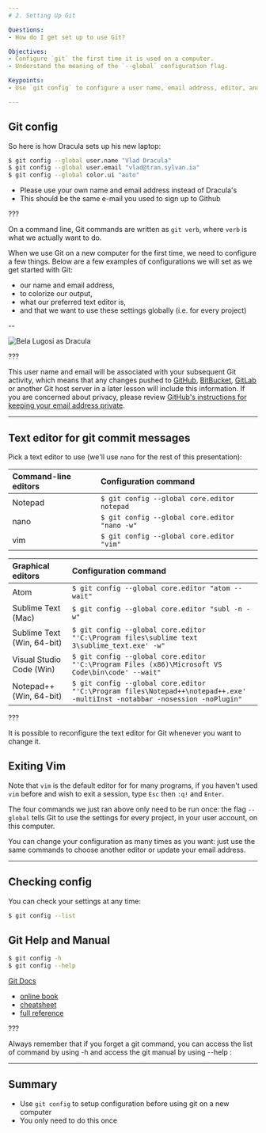 ```yaml
---
# 2. Setting Up Git

Questions:
- How do I get set up to use Git?

Objectives:
- Configure `git` the first time it is used on a computer.
- Understand the meaning of the `--global` configuration flag.

Keypoints:
- Use `git config` to configure a user name, email address, editor, and other preferences once per machine.

---
```


## Git config

So here is how Dracula sets up his new laptop:

```bash
$ git config --global user.name "Vlad Dracula"
$ git config --global user.email "vlad@tran.sylvan.ia"
$ git config --global color.ui "auto"
```

* Please use your own name and email address instead of Dracula's
* This should be the same e-mail you used to sign up to Github

???

On a command line, Git commands are written as `git verb`,
where `verb` is what we actually want to do.

When we use Git on a new computer for the first time,
we need to configure a few things. Below are a few examples
of configurations we will set as we get started with Git:

*   our name and email address,
*   to colorize our output,
*   what our preferred text editor is,
*   and that we want to use these settings globally (i.e. for every project)

--

![Bela Lugosi as Dracula](../fig/dracula.jpg)

???

This user name and email will be associated with your subsequent Git activity,
which means that any changes pushed to
[GitHub](http://github.com/),
[BitBucket](http://bitbucket.org/),
[GitLab](http://gitlab.com/) or
another Git host server
in a later lesson will include this information.
If you are concerned about privacy, please review [GitHub's instructions for keeping your email address private][git-privacy].

---

## Text editor for git commit messages

Pick a text editor to use (we'll use `nano` for the rest of this presentation):

| Command-line editors | Configuration command                          |
|:-------------------|:-------------------------------------------------|
| Notepad            | `$ git config --global core.editor notepad`
| nano               | `$ git config --global core.editor "nano -w"`    |
| vim                | `$ git config --global core.editor "vim"`        |

| Graphical editors  | Configuration command                            |
|:-------------------|:-------------------------------------------------|
| Atom               | `$ git config --global core.editor "atom --wait"`|
| Sublime Text (Mac) | `$ git config --global core.editor "subl -n -w"` |
| Sublime Text (Win, 64-bit) | `$ git config --global core.editor "'C:\Program files\sublime text 3\sublime_text.exe' -w"` |
| Visual Studio Code (Win)   | `$ git config --global core.editor "'C:\Program Files (x86)\Microsoft VS Code\bin\code' --wait"` |
| Notepad++ (Win, 64-bit)    | `$ git config --global core.editor "'C:\Program files\Notepad++\notepad++.exe' -multiInst -notabbar -nosession -noPlugin"`|


???

It is possible to reconfigure the text editor for Git whenever you want to change it.

## Exiting Vim

Note that `vim` is the default editor for for many programs, if you haven't used `vim` before and wish to exit a session, type `Esc` then `:q!` and `Enter`.

The four commands we just ran above only need to be run once: the flag `--global` tells Git
to use the settings for every project, in your user account, on this computer.

You can change your configuration as many times as you want: just use the
same commands to choose another editor or update your email address.

---

## Checking config

You can check your settings at any time:

```bash
$ git config --list
```

## Git Help and Manual

```bash
$ git config -h
$ git config --help
```

[Git Docs](https://git-scm.com/doc)
- [online book](https://git-scm.com/book)
- [cheatsheet](https://services.github.com/kit/downloads/github-git-cheat-sheet.pdf)
- [full reference](https://git-scm.com/docs)

???

Always remember that if you forget a git command, you can access the list of command by using -h and access the git manual by using --help :

[git-privacy]: https://help.github.com/articles/keeping-your-email-address-private/

---

## Summary

* Use `git config` to setup configuration before using git on a new computer
* You only need to do this once
